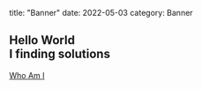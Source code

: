 title: "Banner"
date: 2022-05-03
category: Banner
<!--Hero_Section-->
<section id="hero_section" class="top_cont_outer">
  <div class="hero_wrapper">
    <div class="container">
      <div class="hero_section">
        <div class="row">
          <div class="col-md-12">
            <div class="top_left_cont zoomIn wow animated"> 
              <h2>Hello World<br> <strong>I <i class="fa fa-heart"></i> finding solutions</strong></h2>
                <div class="underline"></div>             
              <a href="#aboutUs" class="read_more2">Who Am I</a> </div>
          </div> 
        </div>
      </div>
    </div>
  </div>
</section>
<!--Hero_Section--> 